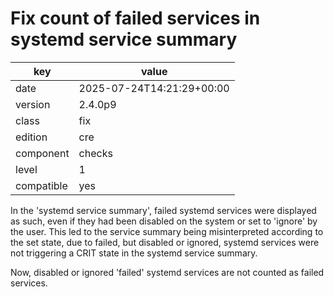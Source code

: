 [//]: # (werk v2)
# Fix count of failed services in systemd service summary

key        | value
---------- | ---
date       | 2025-07-24T14:21:29+00:00
version    | 2.4.0p9
class      | fix
edition    | cre
component  | checks
level      | 1
compatible | yes

In the 'systemd service summary', failed systemd services were displayed as such,
even if they had been disabled on the system or set to 'ignore' by the user.
This led to the service summary being misinterpreted according to the set state,
due to failed, but disabled or ignored, systemd services were not triggering a
CRIT state in the systemd service summary.

Now, disabled or ignored 'failed' systemd services are not counted as failed services.
